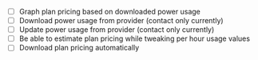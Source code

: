 -   [ ] Graph plan pricing based on downloaded power usage
-   [ ] Download power usage from provider (contact only currently)
-   [ ] Update power usage from provider (contact only currently)
-   [ ] Be able to estimate plan pricing while tweaking per hour usage values
-   [ ] Download plan pricing automatically
